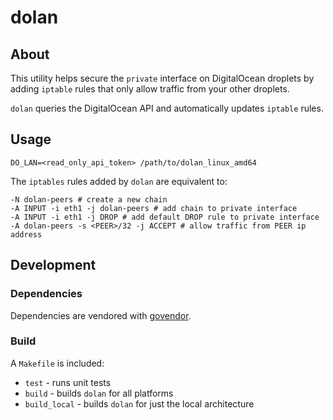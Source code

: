 # dolan

## About

This utility helps secure the `private` interface on DigitalOcean droplets by
adding `iptable` rules that only allow traffic from your other droplets.

`dolan` queries the DigitalOcean API and automatically updates `iptable` rules.

## Usage

```
DO_LAN=<read_only_api_token> /path/to/dolan_linux_amd64
```

The `iptables` rules added by `dolan` are equivalent to:

```
-N dolan-peers # create a new chain
-A INPUT -i eth1 -j dolan-peers # add chain to private interface
-A INPUT -i eth1 -j DROP # add default DROP rule to private interface
-A dolan-peers -s <PEER>/32 -j ACCEPT # allow traffic from PEER ip address
```

## Development

### Dependencies

Dependencies are vendored with [govendor](https://github.com/kardianos/govendor).

### Build

A `Makefile` is included:
  * `test` - runs unit tests
  * `build` - builds `dolan` for all platforms
  * `build_local` - builds `dolan` for just the local architecture
